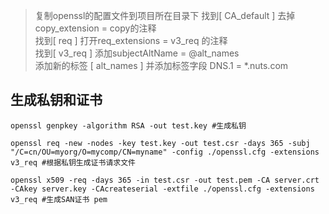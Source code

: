> 复制openssl的配置文件到项目所在目录下
> 找到[ CA_default ] 去掉copy_extension = copy的注释  
> 找到[ req ] 打开req_extensions = v3_req 的注释  
> 找到[ v3_req ] 添加subjectAltName = @alt_names  
> 添加新的标签 [ alt_names ] 并添加标签字段 DNS.1 = *.nuts.com      

## 生成私钥和证书
```shell
openssl genpkey -algorithm RSA -out test.key #生成私钥
```
```shell
openssl req -new -nodes -key test.key -out test.csr -days 365 -subj "/C=cn/OU=myorg/O=mycomp/CN=myname" -config ./openssl.cfg -extensions v3_req #根据私钥生成证书请求文件  
```
```shell
openssl x509 -req -days 365 -in test.csr -out test.pem -CA server.crt -CAkey server.key -CAcreateserial -extfile ./openssl.cfg -extensions v3_req #生成SAN证书 pem
```
  

